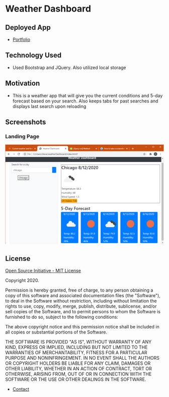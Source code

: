 # Weather Dashboard

## Deployed App
   * [Portfolio](https://raygun2thehead.github.io/weatherDashboard/)
## Technology Used
   * Used Bootstrap and JQuery. Also utilized local storage
## Motivation
   * This is a weather app that will give you the current conditions and 5-day forecast based on your search. Also keeps tabs for past searches and displays last search upon reloading
## Screenshots
   ### Landing Page
   ![Landing page](./captures/weatherDash.png)
## License
   [Open Source Initiative - MIT License](https://opensource.org/licenses/MIT)

   Copyright 2020.

   Permission is hereby granted, free of charge, to any person obtaining a copy of this software and associated documentation files (the "Software"), to deal in the Software without restriction, including without limitation the rights to use, copy, modify, merge, publish, distribute, sublicense, and/or sell copies of the Software, and to permit persons to whom the Software is furnished to do so, subject to the following conditions:

   The above copyright notice and this permission notice shall be included in all copies or substantial portions of the Software.

   THE SOFTWARE IS PROVIDED "AS IS", WITHOUT WARRANTY OF ANY KIND, EXPRESS OR IMPLIED, INCLUDING BUT NOT LIMITED TO THE WARRANTIES OF MERCHANTABILITY, FITNESS FOR A PARTICULAR PURPOSE AND NONINFRINGEMENT. IN NO EVENT SHALL THE AUTHORS OR COPYRIGHT HOLDERS BE LIABLE FOR ANY CLAIM, DAMAGES OR OTHER LIABILITY, WHETHER IN AN ACTION OF CONTRACT, TORT OR OTHERWISE, ARISING FROM, OUT OF OR IN CONNECTION WITH THE SOFTWARE OR THE USE OR OTHER DEALINGS IN THE SOFTWARE.

   * [Contact](https://github.com/raygun2thehead)

